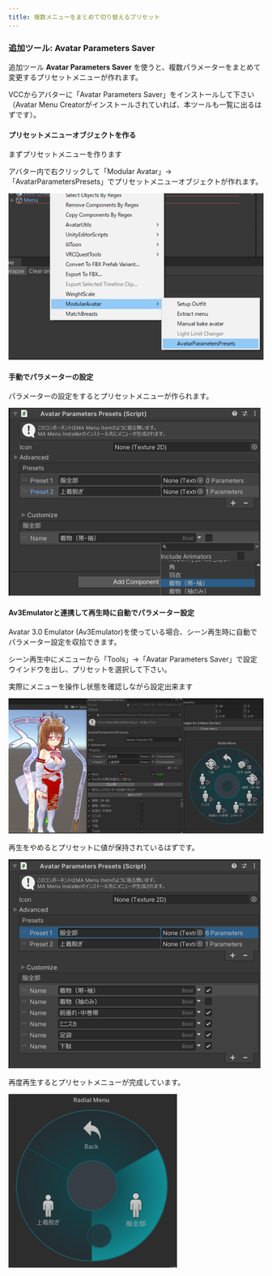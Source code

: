 ```yaml
---
title: 複数メニューをまとめて切り替えるプリセット
---
```


### 追加ツール: Avatar Parameters Saver

追加ツール **Avatar Parameters Saver** を使うと、複数パラメーターをまとめて変更するプリセットメニューが作れます。

VCCからアバターに「Avatar Parameters Saver」をインストールして下さい（Avatar Menu Creatorがインストールされていれば、本ツールも一覧に出るはずです）。

#### プリセットメニューオブジェクトを作る

まずプリセットメニューを作ります

アバター内で右クリックして「Modular Avatar」→「AvatarParametersPresets」でプリセットメニューオブジェクトが作れます。

![](../../../assets/imgs/aps-create.png)

#### 手動でパラメーターの設定

パラメーターの設定をするとプリセットメニューが作られます。

![](../../../assets/imgs/aps-inspector.png)

#### Av3Emulatorと連携して再生時に自動でパラメーター設定

Avatar 3.0 Emulator (Av3Emulator)を使っている場合、シーン再生時に自動でパラメーター設定を収拾できます。

シーン再生中にメニューから「Tools」→「Avatar Parameters Saver」で設定ウインドウを出し、プリセットを選択して下さい。

実際にメニューを操作し状態を確認しながら設定出来ます

![](../../../assets/imgs/aps-play.png)

再生をやめるとプリセットに値が保持されているはずです。

![](../../../assets/imgs/aps-saved.png)

再度再生するとプリセットメニューが完成しています。

![](../../../assets/imgs/aps-result.png)
